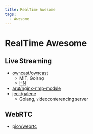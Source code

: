 ```yaml
---
title: RealTime Awesome
tags:
  - Awesome
---
```


# RealTime Awesome

## Live Streaming

- [owncast/owncast](https://github.com/owncast/owncast)
  - MIT, Golang
  - [HN](https://news.ycombinator.com/item?id=25484133)
- [arut/nginx-rtmp-module](https://github.com/arut/nginx-rtmp-module)
- [jech/galene](https://github.com/jech/galene)
  - Golang, videoconferencing server

## WebRTC

- [pion/webrtc](https://github.com/pion/webrtc)
